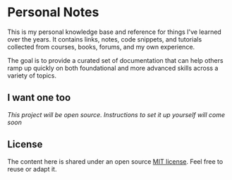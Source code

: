 # Personal Notes

This is my personal knowledge base and reference for things I've learned over the years. It contains links, notes, code snippets, and tutorials collected from courses, books, forums, and my own experience.

The goal is to provide a curated set of documentation that can help others ramp up quickly on both foundational and more advanced skills across a variety of topics.

## I want one too

*This project will be open source. Instructions to set it up yourself will come soon*

## License

The content here is shared under an open source [MIT license](license.md). Feel free to reuse or adapt it.
